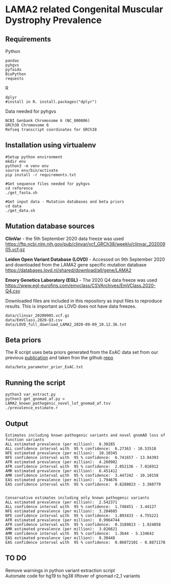 # LAMA2 related Congenital Muscular Dystrophy Prevalence


## Requirements
Python
```
pandas
pyhgvs
pyfaidx
BioPython
requests
```
R
```
dplyr
#install in R. install.packages("dplyr")
```

Data needed for pyhgvs
```
NCBI Genbank Chromosome 6 (NC_000006) 
GRCh38 Chromosome 6
Refseq transcript coordinates for GRCh38
```

## Installation using virtualenv
```
#Setup python environment
mkdir env
python3 -m venv env
source env/bin/activate
pip install -r requirements.txt

#Get sequence files needed for pyhgvs
cd reference
./get_fasta.sh

#Get input data - Mutation databases and beta priors
cd data
./get_data.sh
```

## Mutation database sources
**ClinVar** - the 5th September 2020 data freeze was used  
https://ftp.ncbi.nlm.nih.gov/pub/clinvar/vcf_GRCh38/weekly/clinvar_20200905.vcf.gz  
  
**Leiden Open Variant Database (LOVD)** - Accessed on 9th September 2020 and downloaded from the LAMA2 gene specific mutation database    
https://databases.lovd.nl/shared/download/all/gene/LAMA2
  
**Emory Genetics Laboratory (EGL)** - The 2020 Q4 data freeze was used  
https://www.egl-eurofins.com/emvclass/CSVArchives/EmVClass.2020-Q4.csv 

Downloaded files are included in this repository as input files to reproduce results. This is important as LOVD does not have data freezes.

```
data/clinvar_20200905.vcf.gz
data/EmVClass.2020-Q3.csv
data/LOVD_full_download_LAMA2_2020-09-09_10.12.36.txt
```

## Beta priors
The R script uses beta priors generated from the ExAC data set from our previous [publication](https://pubmed.ncbi.nlm.nih.gov/31105274)
and taken fron the github [repo](https://github.com/leklab/prevalence_estimation)
```
data/beta_parameter_prior_ExAC.txt
```

## Running the script
```
python3 var_extract.py
python3 get_gnomad_af.py > LAMA2_known_pathogenic_novel_lof_gnomad_af.tsv
./prevalence_estimate.r
```

## Output
```
Estimates including known pathogenic variants and novel gnomAD loss of function variants
ALL estimated prevalence (per million):  8.30285
ALL confidence interval with  95 % confidence:  6.27363 - 10.53518
NFE estimated prevalence (per million):  10.10345
NFE confidence interval with  95 % confidence:  6.741657 - 13.94393
AFR estimated prevalence (per million):  4.260902
AFR confidence interval with  95 % confidence:  2.052136 - 7.016912
AMR estimated prevalence (per million):  6.451412
AMR confidence interval with  95 % confidence:  3.447242 - 10.10158
EAS estimated prevalence (per million):  1.794676
EAS confidence interval with  95 % confidence:  0.6288023 - 3.360779


Conservative estimates including only known pathogenic variants
ALL estimated prevalence (per million):  2.542371
ALL confidence interval with  95 % confidence:  1.748451 - 3.44127
NFE estimated prevalence (per million):  3.204605
NFE confidence interval with  95 % confidence:  1.893433 - 4.755221
AFR estimated prevalence (per million):  0.9964744
AFR confidence interval with  95 % confidence:  0.3189813 - 1.924058
AMR estimated prevalence (per million):  3.026621
AMR confidence interval with  95 % confidence:  1.3644 - 5.134642
EAS estimated prevalence (per million):  0.38448
EAS confidence interval with  95 % confidence:  0.06072101 - 0.8871178
```

## TO DO
Remove warnings in python variant extraction script  
Automate code for hg19 to hg38 liftover of gnomad r2_1 variants

